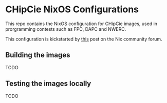 # CHipCie NixOS Configurations

This repo contains the NixOS configuration for CHipCie images, used in prorgramming contests such as FPC, DAPC and NWERC.

This configuration is kickstarted by [this](https://discourse.nixos.org/t/creating-a-nixos-live-cd-for-whole-system/35638/2) post on the Nix community forum.

## Building the images

TODO

## Testing the images locally

TODO